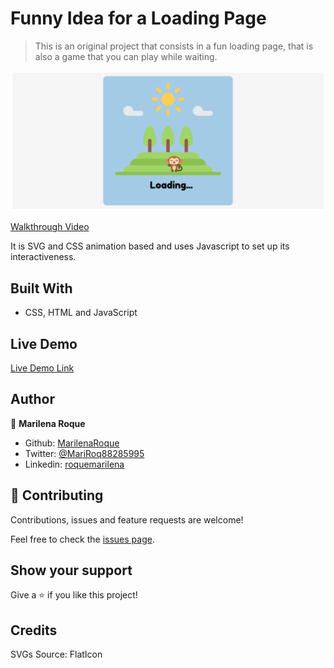 # Funny Idea for a Loading Page

> This is an original project that consists in a fun loading page, that is also a game that you can play while waiting. 

![screenshot](./assets/screencapture.png)

[Walkthrough Video](https://www.loom.com/share/810657bfa8eb477db87c4d0b39e94d01)

It is SVG and CSS animation based and uses Javascript to set up its interactiveness.

## Built With

- CSS, HTML and JavaScript

## Live Demo

[Live Demo Link](https://marilenaroque.github.io/LoadingPage-svg/)



## Author

👤 **Marilena Roque**

- Github: [MarilenaRoque](https://github.com/MarilenaRoque)
- Twitter: [@MariRoq88285995](https://twitter.com/MariRoq88285995)
- Linkedin: [roquemarilena](https://www.linkedin.com/in/roquemarilena/)


## 🤝 Contributing

Contributions, issues and feature requests are welcome!

Feel free to check the [issues page](issues/).

## Show your support

Give a ⭐️ if you like this project!

## Credits
SVGs Source: FlatIcon

